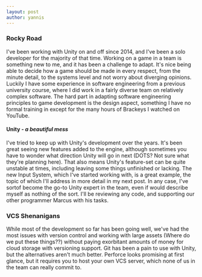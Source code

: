 ```yaml
---
layout: post 
author: yannis
---
```


### Rocky Road

I've been working with Unity on and off since 2014, and I've been a solo developer for the majority of that time.
Working on a game in a team is something new to me, and it has been a challenge to adapt. It's nice being able to decide
how a game should be made in every respect, from the minute detail, to the systems level and not worry about diverging
opinions. Luckily I have some experience in software engineering from a previous university course, where I did work in
a fairly diverse team on relatively complex software. The hard part in adapting software engineering principles to game
development is the design aspect, something I have no formal training in except for the many hours of Brackeys I watched
on YouTube.

#### Unity - _a beautiful mess_

I've tried to keep up with Unity's development over the years. It's been great seeing new features added to the engine,
although sometimes you have to wonder what direction Unity will go in next (DOTS? Not sure what they're planning here).
That also means Unity's feature-set can be quite unstable at times, including leaving some things unfinished or lacking.
The new Input System, which I've started working with, is a great example, the topic of which I'll address in more
detail in my next post. In any case, I've sortof become the go-to Unity expert in the team, even if would describe
myself as nothing of the sort. I'll be reviewing any code, and supporting our other programmer Marcus with his tasks.

### VCS Shenanigans

While most of the development so far has been going well, we've had the most issues with version control and working
with large assets (Where do we put these things??) without paying exorbitant amounts of money for cloud storage with
versioning support. Git has been a pain to use with Unity, but the alternatives aren't much better. Perforce looks
promising at first glance, but it requires you to host your own VCS server, which none of us in the team can really
commit to.
